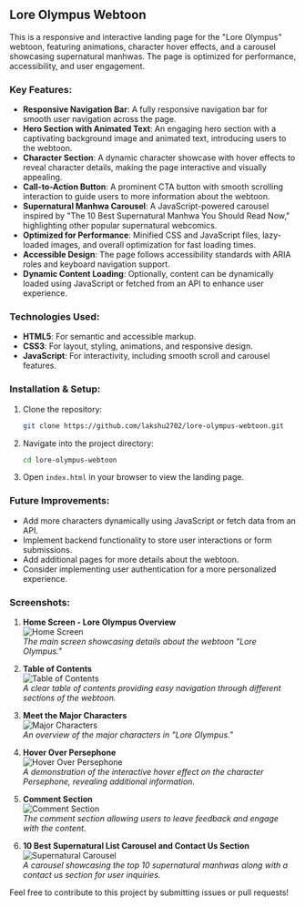 ## Lore Olympus Webtoon

This is a responsive and interactive landing page for the "Lore Olympus" webtoon, featuring animations, character hover effects, and a carousel showcasing supernatural manhwas. The page is optimized for performance, accessibility, and user engagement.

### Key Features:
- **Responsive Navigation Bar**: A fully responsive navigation bar for smooth user navigation across the page.
- **Hero Section with Animated Text**: An engaging hero section with a captivating background image and animated text, introducing users to the webtoon.
- **Character Section**: A dynamic character showcase with hover effects to reveal character details, making the page interactive and visually appealing.
- **Call-to-Action Button**: A prominent CTA button with smooth scrolling interaction to guide users to more information about the webtoon.
- **Supernatural Manhwa Carousel**: A JavaScript-powered carousel inspired by "The 10 Best Supernatural Manhwa You Should Read Now," highlighting other popular supernatural webcomics.
- **Optimized for Performance**: Minified CSS and JavaScript files, lazy-loaded images, and overall optimization for fast loading times.
- **Accessible Design**: The page follows accessibility standards with ARIA roles and keyboard navigation support.
- **Dynamic Content Loading**: Optionally, content can be dynamically loaded using JavaScript or fetched from an API to enhance user experience.

### Technologies Used:
- **HTML5**: For semantic and accessible markup.
- **CSS3**: For layout, styling, animations, and responsive design.
- **JavaScript**: For interactivity, including smooth scroll and carousel features.

### Installation & Setup:
1. Clone the repository:
    ```bash
    git clone https://github.com/lakshu2702/lore-olympus-webtoon.git
    ```
   
2. Navigate into the project directory:
    ```bash
    cd lore-olympus-webtoon
    ```
   
3. Open `index.html` in your browser to view the landing page.

### Future Improvements:
- Add more characters dynamically using JavaScript or fetch data from an API.
- Implement backend functionality to store user interactions or form submissions.
- Add additional pages for more details about the webtoon.
- Consider implementing user authentication for a more personalized experience.

### Screenshots:
1. **Home Screen - Lore Olympus Overview**  
   ![Home Screen](images/screenshots/ss1.png)  
   *The main screen showcasing details about the webtoon "Lore Olympus."*

2. **Table of Contents**  
   ![Table of Contents](images/screenshots/ss2.png)  
   *A clear table of contents providing easy navigation through different sections of the webtoon.*

3. **Meet the Major Characters**  
   ![Major Characters](images/screenshots/ss3.png)  
   *An overview of the major characters in "Lore Olympus."*

4. **Hover Over Persephone**  
   ![Hover Over Persephone](images/screenshots/ss4.png)   
   *A demonstration of the interactive hover effect on the character Persephone, revealing additional information.*

5. **Comment Section**  
   ![Comment Section](images/screenshots/ss5.png)   
   *The comment section allowing users to leave feedback and engage with the content.*

6. **10 Best Supernatural List Carousel and Contact Us Section**  
   ![Supernatural Carousel](images/screenshots/s5s.png)   
   *A carousel showcasing the top 10 supernatural manhwas along with a contact us section for user inquiries.*

Feel free to contribute to this project by submitting issues or pull requests!
